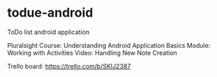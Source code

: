 # todue-android
ToDo list android application

Pluralsight Course: Understanding Android Application Basics
Module: Working with Activities
Video: Handling New Note Creation

Trello board: https://trello.com/b/SKIJ2387
